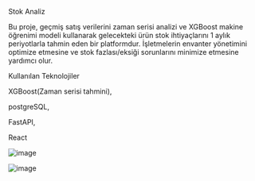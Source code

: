 Stok Analiz


Bu proje, geçmiş satış verilerini zaman serisi analizi ve XGBoost makine öğrenimi modeli kullanarak gelecekteki ürün stok ihtiyaçlarını 1 aylık periyotlarla tahmin eden bir platformdur. İşletmelerin envanter yönetimini optimize etmesine ve stok fazlası/eksiği sorunlarını minimize etmesine yardımcı olur.

Kullanılan Teknolojiler

XGBoost(Zaman serisi tahmini), 

postgreSQL,

FastAPI,

React

![image](https://github.com/user-attachments/assets/ec40d432-5d79-4a69-8776-527bad94f2f4)

![image](https://github.com/user-attachments/assets/7aedbf26-71d4-41b8-850c-daee8ce523d2)

